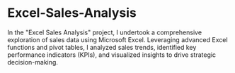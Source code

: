 # Excel-Sales-Analysis
In the "Excel Sales Analysis" project, I undertook a comprehensive exploration of sales data using Microsoft Excel. Leveraging advanced Excel functions and pivot tables, I analyzed sales trends, identified key performance indicators (KPIs), and visualized insights to drive strategic decision-making.
